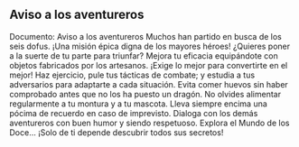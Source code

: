 ## Aviso a los aventureros
Documento: Aviso a los aventureros
Muchos han partido en busca de los seis dofus. ¡Una misión épica digna de los mayores héroes!
¿Quieres poner a la suerte de tu parte para triunfar?
Mejora tu eficacia equipándote con objetos fabricados por los artesanos. ¡Exige lo mejor para convertirte en el mejor!
Haz ejercicio, pule tus tácticas de combate; y estudia a tus adversarios para adaptarte a cada situación.
Evita comer huevos sin haber comprobado antes que no los ha puesto un dragón.
No olvides alimentar regularmente a tu montura y a tu mascota.
Lleva siempre encima una pócima de recuerdo en caso de imprevisto.
Dialoga con los demás aventureros con buen humor y siendo respetuoso.
Explora el Mundo de los Doce... ¡Solo de ti depende descubrir todos sus secretos!
